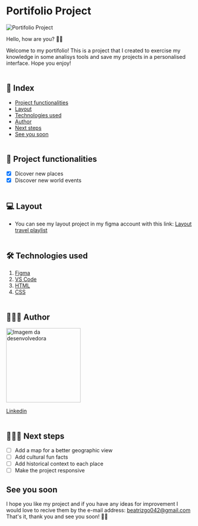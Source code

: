 # Portifolio Project
![Portifolio Project](.)

Hello, how are you? 👋🏼

Welcome to my portifolio! This is a project that I created to exercise my knowledge in some analisys tools and save my projects in a personalised interface.
Hope you enjoy!
<br></br>
## 📑 Index
- <a href="#-project-functionalities">Project functionalities</a>
- <a href="#-layout">Layout</a>
- <a href="#-technologies-used">Technologies used</a>
- <a href="#-author">Author</a>
- <a href="#-next-steps">Next steps</a>
- <a href="#-see-you-soon">See you soon</a>
<br></br>
## 📱 Project functionalities

- [x] Dicover new places
- [x] Discover new world events
<br></br>

## 💻 Layout

- You can see my layout project in my figma account with this link: [Layout travel playlist](https://www.figma.com/file/KLWJnN6vpMvZR7vvXTxfH9/Travel-playlist?node-id=0%3A1&t=03byssRmY85UZzbF-0)
<br></br>

## 🛠 Technologies used
1. [Figma](https://)
2. [VS Code](https://)
3. [HTML](https://)
4. [CSS](https://)
<br></br>

## 👩🏻‍💻 Author

<img align="center" style="width:200px;" src="" alt="Imagem da desenvolvedora">

[Linkedin](https://www.linkedin.com/in/beatrizgo042/)
<br></br>

## 🚶🏻‍♀️ Next steps

- [ ] Add a map for a better geographic view
- [ ] Add cultural fun facts
- [ ] Add historical context to each place
- [ ] Make the project responsive

## See you soon

 I hope you like my project and if you have any ideas for improvement I would love to recive them by the e-mail address: beatrizgo042@gmail.com
 That's it, thank you and see you soon! 👋🏻
 <br></br>
